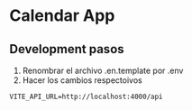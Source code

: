 # Calendar App

## Development pasos

1. Renombrar el archivo .en.template por .env
2. Hacer los cambios respectoivos

```
VITE_API_URL=http://localhost:4000/api

```